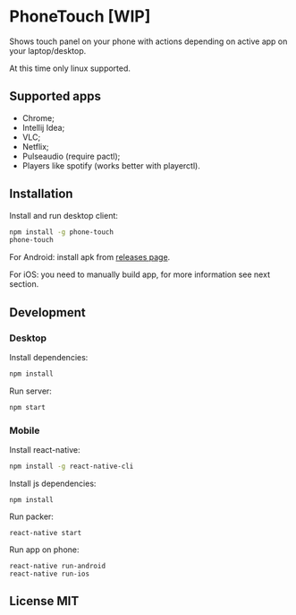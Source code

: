 # PhoneTouch [WIP]

Shows touch panel on your phone with actions depending on active app on your laptop/desktop.

At this time only linux supported.

## Supported apps

* Chrome;
* Intellij Idea;
* VLC;
* Netflix;
* Pulseaudio (require pactl);
* Players like spotify (works better with playerctl).

## Installation

Install and run desktop client:

```bash
npm install -g phone-touch
phone-touch
```

For Android: install apk from [releases page](https://github.com/nvbn/PhoneTouch/releases).

For iOS: you need to manually build app, for more information see next section.

## Development

### Desktop

Install dependencies:

```bash
npm install
```

Run server:

```bash
npm start
```

### Mobile

Install react-native:

```bash
npm install -g react-native-cli
```
Install js dependencies:

```
npm install
```
Run packer:

```
react-native start
```

Run app on phone:

```
react-native run-android
react-native run-ios
```

## License MIT
